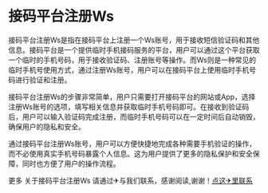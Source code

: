 # 接码平台注册Ws

接码平台注册Ws是指在接码平台上注册一个Ws账号，用于接收短信验证码和其他信息。接码平台是一个提供临时手机接码服务的平台，用户可以通过这个平台获取一个临时的手机号码，用于接收验证码、注册账号等操作。而Ws则是一种常见的临时手机号使用方式，通过注册Ws账号，用户可以在接码平台上使用临时手机号码进行验证和注册。

接码平台注册Ws的步骤非常简单，用户只需要打开接码平台的网站或App，选择注册Ws账号的选项，填写相关信息并获取临时手机号码即可。在接收到验证码后，用户可以输入验证码完成注册，而临时手机号码可以在一定时间后自动销毁，确保用户的隐私和安全。

通过接码平台注册Ws账号，用户可以方便快捷地完成各种需要手机验证的操作，而不必使用真实手机号码暴露个人信息。这为用户提供了更多的隐私保护和安全保障，同时也方便了用户的操作流程。

更多 关于接码平台注册Ws 请通过✈与我们联系，感谢阅读,谢谢！[点这✈里联系](https://ww.k02.cc)